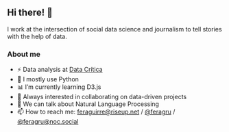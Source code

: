 ## Hi there! 👋

I work at the intersection of social data science and journalism to tell stories with the help of data.

### About me
- ⚡️ Data analysis at [Data Crítica](https://datacritica.org/)
- 🐍 I mostly use Python
- 📊 I’m currently learning D3.js
- 🚀 Always interested in collaborating on data-driven projects
- 📌 We can talk about Natural Language Processing
- 📫 How to reach me: feraguirre@riseup.net / [@feragru](https://twitter.com/feragru) / [@feragru@noc.social](https://noc.social/@feragru)

